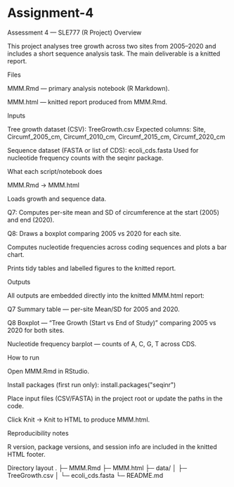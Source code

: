 # Assignment-4


Assessment 4 — SLE777 (R Project)
Overview

This project analyses tree growth across two sites from 2005–2020 and includes a short sequence analysis task. The main deliverable is a knitted report.

Files

MMM.Rmd — primary analysis notebook (R Markdown).

MMM.html — knitted report produced from MMM.Rmd.

Inputs

Tree growth dataset (CSV): TreeGrowth.csv
Expected columns:
Site, Circumf_2005_cm, Circumf_2010_cm, Circumf_2015_cm, Circumf_2020_cm

Sequence dataset (FASTA or list of CDS): ecoli_cds.fasta
Used for nucleotide frequency counts with the seqinr package.

What each script/notebook does

MMM.Rmd → MMM.html

Loads growth and sequence data.

Q7: Computes per-site mean and SD of circumference at the start (2005) and end (2020).

Q8: Draws a boxplot comparing 2005 vs 2020 for each site.

Computes nucleotide frequencies across coding sequences and plots a bar chart.

Prints tidy tables and labelled figures to the knitted report.

Outputs

All outputs are embedded directly into the knitted MMM.html report:

Q7 Summary table — per-site Mean/SD for 2005 and 2020.

Q8 Boxplot — “Tree Growth (Start vs End of Study)” comparing 2005 vs 2020 for both sites.

Nucleotide frequency barplot — counts of A, C, G, T across CDS.

How to run

Open MMM.Rmd in RStudio.

Install packages (first run only):
install.packages("seqinr")

Place input files (CSV/FASTA) in the project root or update the paths in the code.

Click Knit → Knit to HTML to produce MMM.html.

Reproducibility notes

R version, package versions, and session info are included in the knitted HTML footer.

Directory layout
.
├─ MMM.Rmd
├─ MMM.html
├─ data/
│  ├─ TreeGrowth.csv
│  └─ ecoli_cds.fasta
└─ README.md

